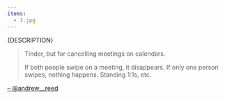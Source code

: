 ```yaml
---
items:
  - 1.jpg
---
```


{DESCRIPTION}

<blockquote>Tinder, but for cancelling meetings on calendars.

If both people swipe on a meeting, it disappears. If only one person swipes, nothing happens. Standing 1:1s, etc.
</blockquote>
<a target="_blank" class="no-underline text-blue-500" href="https://twitter.com/andrew__reed/status/1630639129146048512">– @andrew__reed</a>